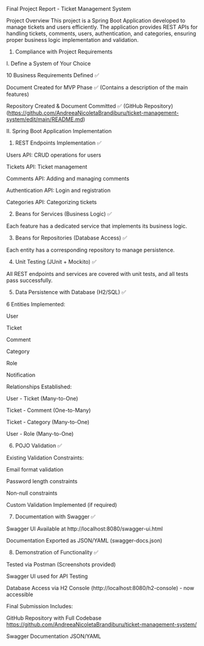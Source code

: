 Final Project Report - Ticket Management System

Project Overview
This project is a Spring Boot Application developed to manage tickets and users efficiently. The application provides REST APIs for handling tickets, comments, users, authentication, and categories, ensuring proper business logic implementation and validation.

1. Compliance with Project Requirements

I. Define a System of Your Choice

10 Business Requirements Defined ✅

Document Created for MVP Phase ✅ (Contains a description of the main features)

Repository Created & Document Committed ✅ (GitHub Repository) (https://github.com/AndreeaNicoletaBrandiburu/ticket-management-system/edit/main/README.md)

II. Spring Boot Application Implementation

1. REST Endpoints Implementation ✅

Users API: CRUD operations for users

Tickets API: Ticket management

Comments API: Adding and managing comments

Authentication API: Login and registration

Categories API: Categorizing tickets

2. Beans for Services (Business Logic) ✅

Each feature has a dedicated service that implements its business logic.

3. Beans for Repositories (Database Access) ✅

Each entity has a corresponding repository to manage persistence.

4. Unit Testing (JUnit + Mockito) ✅

All REST endpoints and services are covered with unit tests, and all tests pass successfully.

5. Data Persistence with Database (H2/SQL) ✅

6 Entities Implemented:

User

Ticket

Comment

Category

Role

Notification

Relationships Established:

User - Ticket (Many-to-One)

Ticket - Comment (One-to-Many)

Ticket - Category (Many-to-One)

User - Role (Many-to-One)

6. POJO Validation ✅

Existing Validation Constraints:

Email format validation

Password length constraints

Non-null constraints

Custom Validation Implemented (if required)

7. Documentation with Swagger ✅

Swagger UI Available at http://localhost:8080/swagger-ui.html

Documentation Exported as JSON/YAML (swagger-docs.json)

8. Demonstration of Functionality ✅

Tested via Postman (Screenshots provided)

Swagger UI used for API Testing

Database Access via H2 Console (http://localhost:8080/h2-console) - now accessible

Final Submission Includes:

GitHub Repository with Full Codebase https://github.com/AndreeaNicoletaBrandiburu/ticket-management-system/

Swagger Documentation JSON/YAML
